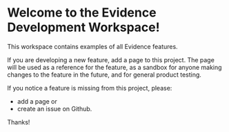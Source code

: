 # Welcome to the Evidence Development Workspace!

This workspace contains examples of all Evidence features.

If you are developing a new feature, add a page to this project. The page will be used as a reference for the feature, as a sandbox for anyone making changes to the feature in the future, and for general product testing.

If you notice a feature is missing from this project, please:

- add a page or
- create an issue on Github.

Thanks!